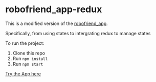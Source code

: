 # robofriend_app-redux

This is a modified version of the [robofriend_app](https://github.com/Nelsonmbigili/robofriend_app.git).

Specifically, from using states to intergrating redux to manage states

To run the project: 

1. Clone this repo
2. Run `npm install`
3. Run `npm start`


[Try the App here](https://nelsonmbigili.github.io/robofriend_app/)
